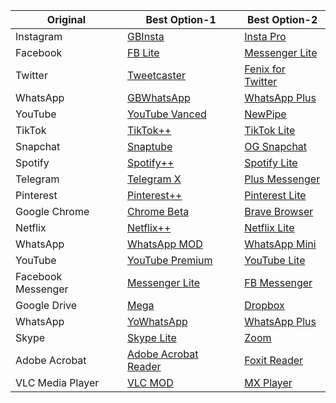 | Original          | Best Option-1                                    | Best Option-2                                    |
|-------------------|--------------------------------------------------|--------------------------------------------------|
| Instagram         | [GBInsta](https://example.com/gbinsta)           | [Insta Pro](https://example.com/instapro)        |
| Facebook          | [FB Lite](https://example.com/fblite)            | [Messenger Lite](https://example.com/messengerlite) |
| Twitter           | [Tweetcaster](https://example.com/tweetcaster)   | [Fenix for Twitter](https://example.com/fenix)   |
| WhatsApp          | [GBWhatsApp](https://example.com/gbwhatsapp)     | [WhatsApp Plus](https://example.com/whatsappplus) |
| YouTube           | [YouTube Vanced](https://example.com/youtubevanced) | [NewPipe](https://example.com/newpipe)           |
| TikTok            | [TikTok++](https://example.com/tiktok++)         | [TikTok Lite](https://example.com/tiktoklite)     |
| Snapchat          | [Snaptube](https://example.com/snaptube)         | [OG Snapchat](https://example.com/ogsnapchat)     |
| Spotify           | [Spotify++](https://example.com/spotify++)       | [Spotify Lite](https://example.com/spotifylite)   |
| Telegram          | [Telegram X](https://example.com/telegramx)      | [Plus Messenger](https://example.com/plusmessenger) |
| Pinterest         | [Pinterest++](https://example.com/pinterest++)   | [Pinterest Lite](https://example.com/pinterestlite) |
| Google Chrome     | [Chrome Beta](https://example.com/chromebeta)     | [Brave Browser](https://example.com/bravebrowser) |
| Netflix           | [Netflix++](https://example.com/netflix++)       | [Netflix Lite](https://example.com/netflixlite)   |
| WhatsApp          | [WhatsApp MOD](https://example.com/whatsappmod)   | [WhatsApp Mini](https://example.com/whatsappmini) |
| YouTube           | [YouTube Premium](https://example.com/youtubepremium) | [YouTube Lite](https://example.com/youtubelite)   |
| Facebook Messenger| [Messenger Lite](https://example.com/messengerlite) | [FB Messenger](https://example.com/fbmessenger)   |
| Google Drive      | [Mega](https://example.com/mega)                 | [Dropbox](https://example.com/dropbox)           |
| WhatsApp          | [YoWhatsApp](https://example.com/yowhatsapp)     | [WhatsApp Plus](https://example.com/whatsappplus) |
| Skype             | [Skype Lite](https://example.com/skypelite)      | [Zoom](https://example.com/zoom)                 |
| Adobe Acrobat     | [Adobe Acrobat Reader](https://example.com/acrobat) | [Foxit Reader](https://example.com/foxit)        |
| VLC Media Player  | [VLC MOD](https://example.com/vlcmod)            | [MX Player](https://example.com/mxplayer)        |
